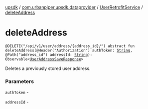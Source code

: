 [upsdk](../../index.md) / [com.urbanpiper.upsdk.dataprovider](../index.md) / [UserRetrofitService](index.md) / [deleteAddress](./delete-address.md)

# deleteAddress

`@DELETE("/api/v1/user/address/{address_id}/") abstract fun deleteAddress(@Header("Authorization") authToken: `[`String`](https://kotlinlang.org/api/latest/jvm/stdlib/kotlin/-string/index.html)`, @Path("address_id") addressId: `[`String`](https://kotlinlang.org/api/latest/jvm/stdlib/kotlin/-string/index.html)`): Observable<`[`UserAddressSaveResponse`](../../com.urbanpiper.upsdk.model.networkresponse/-user-address-save-response/index.md)`>`

Deletes a previously stored user address.

### Parameters

`authToken` -

`addressId` - 
